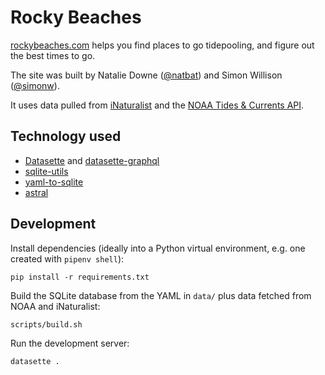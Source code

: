 # Rocky Beaches

[rockybeaches.com](https://www.rockybeaches.com/) helps you find places to go tidepooling, and figure out the best times to go.

The site was built by Natalie Downe ([@natbat](https://twitter.com/natbat)) and Simon Willison ([@simonw](https://twitter.com/simonw)).

It uses data pulled from [iNaturalist](https://www.inaturalist.org/) and the [NOAA Tides & Currents API](https://tidesandcurrents.noaa.gov/web_services_info.html).

## Technology used

- [Datasette](https://datasette.io/) and [datasette-graphql](https://github.com/simonw/datasette-graphql)
- [sqlite-utils](https://sqlite-utils.readthedocs.io/)
- [yaml-to-sqlite](https://github.com/simonw/yaml-to-sqlite)
- [astral](https://astral.readthedocs.io/)

## Development

Install dependencies (ideally into a Python virtual environment, e.g. one created with `pipenv shell`):

    pip install -r requirements.txt

Build the SQLite database from the YAML in `data/` plus data fetched from NOAA and iNaturalist:

    scripts/build.sh

Run the development server:

    datasette .

